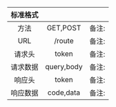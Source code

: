 | 标准格式 |            |       |
| :------: | :--------: | :---: |
|   方法   |  GET,POST  | 备注: |
|   URL    |   /route   | 备注: |
|  请求头  |   token    | 备注: |
| 请求数据 | query,body | 备注: |
|  响应头  |   token    | 备注: |
| 响应数据 | code,data  | 备注: |
